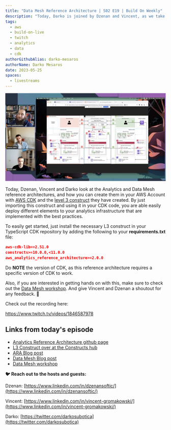 ```yaml
---
title: "Data Mesh Reference Architecture | S02 E19 | Build On Weekly"
description: "Today, Darko is joined by Dzenan and Vincent, as we take a look at the Analytics and Data Mesh Reference Architectures"
tags:
  - aws
  - build-on-live
  - twitch
  - analytics
  - data
  - cdk
authorGithubAlias: darko-mesaros
authorName: Darko Mesaros
date: 2023-05-25
spaces:
  - livestreams
---
```


![Dzenan, Vincent and Darko Looking at some diagrams](./images/bows2e19.webp)

Today, Dzenan, Vincent and Darko look at the Analytics and Data Mesh reference architectures, and how you can create them in your AWS Account with [AWS CDK](https://aws.amazon.com/cdk/) and the [level 3 construct](https://constructs.dev/packages/aws-analytics-reference-architecture/) they have created. By just importing this construct and using it in your CDK code, you are able easily deploy different elements to your analytics infrastructure that are implemented with the best practices.

To easily get started, just install the necessary L3 construct in your TypeScript CDK repository by adding the following to your **requirements.txt** file:
```json
aws-cdk-lib==2.51.0
constructs>=10.0.0,<11.0.0
aws_analytics_reference_architecture>=2.0.0
```

Do **NOTE** the version of CDK, as this reference architecture requires a specific version of CDK to work.

Also, if you are interested in getting hands on with this, make sure to check out the [Data Mesh workshop](https://catalog.us-east-1.prod.workshops.aws/workshops/23e6326b-58ee-4ab0-9bc7-3c8d730eb851/en-US). And give Vincent and Dzenan a shoutout for any feedback. 👏

Check out the recording here:

https://www.twitch.tv/videos/1846587978

## Links from today's episode

- [Analytics Reference Architecture github page](https://github.com/aws-samples/aws-analytics-reference-architecture)
- [L3 Construct over at the Constructs hub](https://constructs.dev/packages/aws-analytics-reference-architecture)
- [ARA Blog post](https://aws.amazon.com/blogs/opensource/adding-cdk-constructs-to-the-aws-analytics-reference-architecture/?sc_channel=el&sc_campaign=livestreams&sc_content=build-on-live&sc_geo=mult&sc_country=mult&sc_outcome=acq)
- [Data Mesh Blog post](https://aws.amazon.com/blogs/big-data/use-an-event-driven-architecture-to-build-a-data-mesh-on-aws/?sc_channel=el&sc_campaign=livestreams&sc_content=build-on-live&sc_geo=mult&sc_country=mult&sc_outcome=acq)
- [Data Mesh workshop](https://catalog.us-east-1.prod.workshops.aws/workshops/23e6326b-58ee-4ab0-9bc7-3c8d730eb851/en-US?sc_channel=el&sc_campaign=livestreams&sc_content=build-on-live&sc_geo=mult&sc_country=mult&sc_outcome=acq)

**🐦 Reach out to the hosts and guests:**

Dzenan: [https://www.linkedin.com/in/dzenansoftic/](https://www.linkedin.com/in/dzenansoftic/)

Vincent: [https://www.linkedin.com/in/vincent-gromakowski/](https://www.linkedin.com/in/vincent-gromakowski/)

Darko: [https://twitter.com/darkosubotica](https://twitter.com/darkosubotica)
